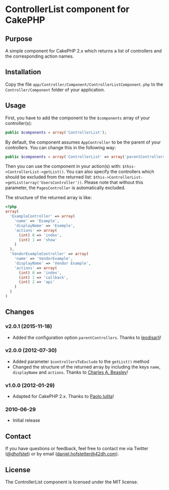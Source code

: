 # ControllerList component for CakePHP

## Purpose

A simple component for CakePHP 2.x which returns a list of controllers and the corresponding action names.

## Installation

Copy the file `app/Controller/Component/ControllerListComponent.php` to the `Controller/Component` folder of your application.

## Usage

First, you have to add the component to the `$components` array of your controller(s):
```php
public $components = array('ControllerList');
```

By default, the component assumes `AppController` to be the parent of your controllers. You can change this in the following way:
```php
public $components = array('ControllerList' => array('parentControllers' => array('ParentController')));
```

Then you can use the component in your action(s) with: `$this->ControllerList->getList()`. You can also specify the controllers which should be excluded from the returned list: `$this->ControllerList->getList(array('UsersController'))`. Please note that without this parameter, the `PagesController` is automatically excluded.

The structure of the returned array is like:
```php
<?php
array(
  'ExampleController' => array(
    'name' => 'Example',
    'displayName' => 'Example',
    'actions' => array(
      (int) 0 => 'index',
      (int) 1 => 'show'
    )
  ),
  'VendorExampleController' => array(
    'name' => 'VendorExample',
    'displayName' => 'Vendor Example',
    'actions' => array(
      (int) 0 => 'index',
      (int) 1 => 'callback',
      (int) 2 => 'api'
    )
  )
)
```

## Changes

### v2.0.1 (2015-11-18)

* Added the configuration option `parentControllers`. Thanks to [leodisarli](https://github.com/leodisarli)!

### v2.0.0 (2012-07-30)

* Added parameter `$controllersToExclude` to the `getList()` method
* Changed the structure of the returned array by including the keys `name`, `displayName` and `actions`. Thanks to [Charles A. Beasley](https://github.com/carmelchas)!

### v1.0.0 (2012-01-29)

* Adapted for CakePHP 2.x. Thanks to [Paolo Iulita](https://github.com/paoloiulita)!

### 2010-06-29

* Initial release

## Contact

If you have questions or feedback, feel free to contact me via Twitter ([@dhofstet](https://twitter.com/dhofstet)) or by email (daniel.hofstetter@42dh.com).

## License

The ControllerList component is licensed under the MIT license.
